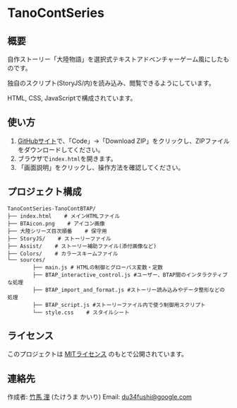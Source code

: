 # TanoContSeries
## 概要
自作ストーリー「大陸物語」を選択式テキストアドベンチャーゲーム風にしたものです。

独自のスクリプト(StoryJS/内)を読み込み、閲覧できるようにしています。

HTML, CSS, JavaScriptで構成されています。

## 使い方
1. [GitHubサイト](https://github.com/Takeuma-Kairi/TanoContSeries)で、「Code」→「Download ZIP」をクリックし、ZIPファイルをダウンロードしてください。
2. ブラウザで`index.html`を開きます。
3. 「画面説明」をクリックし、操作方法を確認してください。

## プロジェクト構成
```
TanoContSeries-TanoContBTAP/
├── index.html    # メインHTMLファイル
├── BTAicon.png    # アイコン画像
├── 大陸シリーズ目次順番    # 保守用
├── StoryJS/    # ストーリーファイル
├── Assist/    # ストーリー補助ファイル(添付画像など)
├── Colors/    # カラースキームファイル
└── sources/
        ├── main.js # HTMLの制御とグローバス変数・定数
        ├── BTAP_interactive_control.js #ユーザー、BTAP間のインタラクティブな処理
        ├── BTAP_import_and_format.js #ストーリー読み込みやデータ整形などの処理
        ├── BTAP_script.js #ストーリーファイル内で使う制御用スクリプト
        └── style.css    # スタイルシート
```
## ライセンス
このプロジェクトは [MITライセンス](https://licenses.opensource.jp/MIT/MIT.html) のもとで公開されています。

## 連絡先
作成者: [竹馬 浬](https://github.com/Takeuma-Kairi) (たけうま かいり)
Email: du34fushi@google.com



